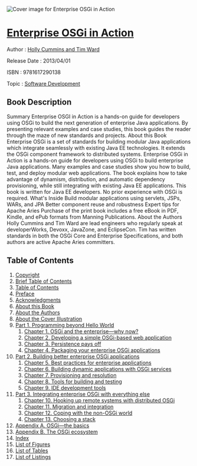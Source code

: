 ![Cover image for Enterprise OSGi in Action](https://imgdetail.ebookreading.net/cover/cover/software_development/EB9781617290138.jpg)

[Enterprise OSGi in Action](https://ebookreading.net/view/book/Enterprise+OSGi+in+Action-EB9781617290138_1.html "Enterprise OSGi in Action")
====================================================================================================================

Author : [Holly Cummins and Tim Ward](https://ebookreading.net/search/author/Holly+Cummins+and+Tim+Ward)

Release Date : 2013/04/01

ISBN : 9781617290138

Topic : [Software Development](https://ebookreading.net/search/category/software-development)

Book Description
-----------------

Summary
Enterprise OSGI in Action is a hands-on guide for developers using OSGi to build the next generation of enterprise Java applications. By presenting relevant examples and case studies, this book guides the reader through the maze of new standards and projects.
About this Book
Enterprise OSGi is a set of standards for building modular Java applications which integrate seamlessly with existing Java EE technologies. It extends the OSGi component framework to distributed systems.
Enterprise OSGi in Action is a hands-on guide for developers using OSGi to build enterprise Java applications. Many examples and case studies show you how to build, test, and deploy modular web applications. The book explains how to take advantage of dynamism, distribution, and automatic dependency provisioning, while still integrating with existing Java EE applications.
This book is written for Java EE developers. No prior experience with OSGi is required.
What's Inside
Build modular applications using servlets, JSPs, WARs, and JPA
Better component reuse and robustness
Expert tips for Apache Aries
Purchase of the print book includes a free eBook in PDF, Kindle, and ePub formats from Manning Publications.
About the Authors
Holly Cummins and Tim Ward are lead engineers who regularly speak at developerWorks, Devoxx, JavaZone, and EclipseCon. Tim has written standards in both the OSGi Core and Enterprise Specifications, and both authors are active Apache Aries committers.
              
Table of Contents
-----------------

1. [Copyright](https://ebookreading.net/view/book/Enterprise+OSGi+in+Action-EB9781617290138_3.html)
1. [Brief Table of Contents](https://ebookreading.net/view/book/Enterprise+OSGi+in+Action-EB9781617290138_4.html)
1. [Table of Contents](https://ebookreading.net/view/book/Enterprise+OSGi+in+Action-EB9781617290138_5.html)
1. [Preface](https://ebookreading.net/view/book/Enterprise+OSGi+in+Action-EB9781617290138_6.html)
1. [Acknowledgments](https://ebookreading.net/view/book/Enterprise+OSGi+in+Action-EB9781617290138_7.html)
1. [About this Book](https://ebookreading.net/view/book/Enterprise+OSGi+in+Action-EB9781617290138_8.html)
1. [About the Authors](https://ebookreading.net/view/book/Enterprise+OSGi+in+Action-EB9781617290138_9.html)
1. [About the Cover Illustration](https://ebookreading.net/view/book/Enterprise+OSGi+in+Action-EB9781617290138_10.html)
1. [Part 1. Programming beyond Hello World](https://ebookreading.net/view/book/Enterprise+OSGi+in+Action-EB9781617290138_11.html)
    1. [Chapter 1. OSGi and the enterprise—why now?](https://ebookreading.net/view/book/Enterprise+OSGi+in+Action-EB9781617290138_12.html)
    1. [Chapter 2. Developing a simple OSGi-based web application](https://ebookreading.net/view/book/Enterprise+OSGi+in+Action-EB9781617290138_13.html)
    1. [Chapter 3. Persistence pays off](https://ebookreading.net/view/book/Enterprise+OSGi+in+Action-EB9781617290138_14.html)
    1. [Chapter 4. Packaging your enterprise OSGi applications](https://ebookreading.net/view/book/Enterprise+OSGi+in+Action-EB9781617290138_15.html)
1. [Part 2. Building better enterprise OSGi applications](https://ebookreading.net/view/book/Enterprise+OSGi+in+Action-EB9781617290138_16.html)
    1. [Chapter 5. Best practices for enterprise applications](https://ebookreading.net/view/book/Enterprise+OSGi+in+Action-EB9781617290138_17.html)
    1. [Chapter 6. Building dynamic applications with OSGi services](https://ebookreading.net/view/book/Enterprise+OSGi+in+Action-EB9781617290138_18.html)
    1. [Chapter 7. Provisioning and resolution](https://ebookreading.net/view/book/Enterprise+OSGi+in+Action-EB9781617290138_19.html)
    1. [Chapter 8. Tools for building and testing](https://ebookreading.net/view/book/Enterprise+OSGi+in+Action-EB9781617290138_20.html)
    1. [Chapter 9. IDE development tools](https://ebookreading.net/view/book/Enterprise+OSGi+in+Action-EB9781617290138_21.html)
1. [Part 3. Integrating enterprise OSGi with everything else](https://ebookreading.net/view/book/Enterprise+OSGi+in+Action-EB9781617290138_22.html)
    1. [Chapter 10. Hooking up remote systems with distributed OSGi](https://ebookreading.net/view/book/Enterprise+OSGi+in+Action-EB9781617290138_23.html)
    1. [Chapter 11. Migration and integration](https://ebookreading.net/view/book/Enterprise+OSGi+in+Action-EB9781617290138_24.html)
    1. [Chapter 12. Coping with the non-OSGi world](https://ebookreading.net/view/book/Enterprise+OSGi+in+Action-EB9781617290138_25.html)
    1. [Chapter 13. Choosing a stack](https://ebookreading.net/view/book/Enterprise+OSGi+in+Action-EB9781617290138_26.html)
1. [Appendix A. OSGi—the basics](https://ebookreading.net/view/book/Enterprise+OSGi+in+Action-EB9781617290138_27.html)
1. [Appendix B. The OSGi ecosystem](https://ebookreading.net/view/book/Enterprise+OSGi+in+Action-EB9781617290138_28.html)
1. [Index](https://ebookreading.net/view/book/Enterprise+OSGi+in+Action-EB9781617290138_29.html)
1. [List of Figures](https://ebookreading.net/view/book/Enterprise+OSGi+in+Action-EB9781617290138_30.html)
1. [List of Tables](https://ebookreading.net/view/book/Enterprise+OSGi+in+Action-EB9781617290138_31.html)
1. [List of Listings](https://ebookreading.net/view/book/Enterprise+OSGi+in+Action-EB9781617290138_32.html)
